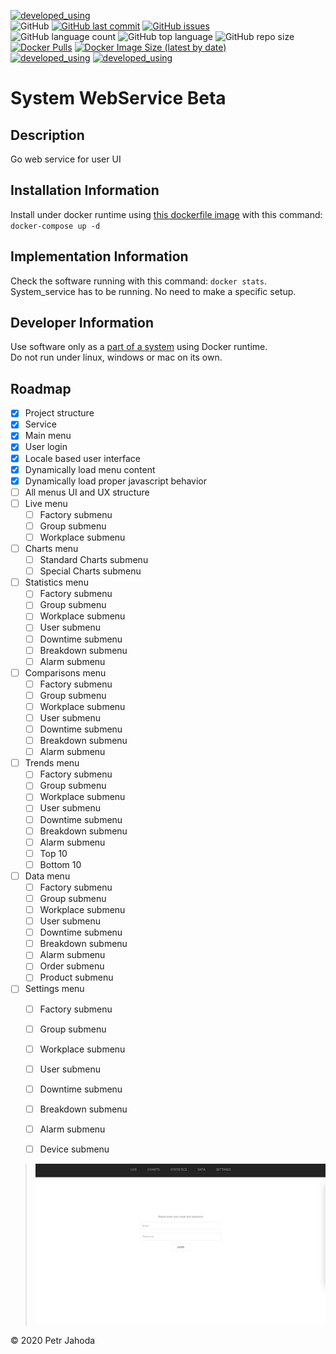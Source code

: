 [![developed_using](https://img.shields.io/badge/developed%20using-Jetbrains%20Goland-lightgrey)](https://www.jetbrains.com/go/)
<br/>
![GitHub](https://img.shields.io/github/license/petrjahoda/system_webservice_beta) 
[![GitHub last commit](https://img.shields.io/github/last-commit/petrjahoda/system_webservice_beta)](https://github.com/petrjahoda/system_webservice_beta/commits/master)
[![GitHub issues](https://img.shields.io/github/issues/petrjahoda/system_webservice_beta)](https://github.com/petrjahoda/system_webservice_beta/issues)
<br/>
![GitHub language count](https://img.shields.io/github/languages/count/petrjahoda/system_webservice_beta)
![GitHub top language](https://img.shields.io/github/languages/top/petrjahoda/system_webservice_beta)
![GitHub repo size](https://img.shields.io/github/repo-size/petrjahoda/system_webservice_beta)
<br/>
[![Docker Pulls](https://img.shields.io/docker/pulls/petrjahoda/system_webservice_beta)](https://hub.docker.com/r/petrjahoda/system_webservice_beta)
[![Docker Image Size (latest by date)](https://img.shields.io/docker/image-size/petrjahoda/system_webservice_beta?sort=date)](https://hub.docker.com/r/petrjahoda/system_webservice_beta/tags)
<br/>
[![developed_using](https://img.shields.io/badge/database-PostgreSQL-red)](https://www.postgresql.org) [![developed_using](https://img.shields.io/badge/runtime-Docker-red)](https://www.docker.com)

# System WebService Beta

## Description
Go web service for user UI

## Installation Information
Install under docker runtime using [this dockerfile image](https://github.com/petrjahoda/system/tree/master/latest) with this command: ```docker-compose up -d```

## Implementation Information
Check the software running with this command: ```docker stats```. <br/>
System_service has to be running. No need to make a specific setup.

## Developer Information
Use software only as a [part of a system](https://github.com/petrjahoda/system) using Docker runtime.<br/>
 Do not run under linux, windows or mac on its own.
 
 ## Roadmap
 - [x] Project structure
 - [x] Service
 - [x] Main menu
 - [x] User login
 - [x] Locale based user interface
 - [x] Dynamically load menu content
 - [x] Dynamically load proper javascript behavior
 - [ ] All menus UI and UX structure
 - [ ] Live menu
    - [ ] Factory submenu
    - [ ] Group submenu
    - [ ] Workplace submenu
 - [ ] Charts menu
    - [ ] Standard Charts submenu
    - [ ] Special Charts submenu
 - [ ] Statistics menu
    - [ ] Factory submenu
    - [ ] Group submenu
    - [ ] Workplace submenu
    - [ ] User submenu
    - [ ] Downtime submenu
    - [ ] Breakdown submenu
    - [ ] Alarm submenu
 - [ ] Comparisons menu
     - [ ] Factory submenu
     - [ ] Group submenu
     - [ ] Workplace submenu
     - [ ] User submenu
     - [ ] Downtime submenu
     - [ ] Breakdown submenu
     - [ ] Alarm submenu
 - [ ] Trends menu
     - [ ] Factory submenu
     - [ ] Group submenu
     - [ ] Workplace submenu
     - [ ] User submenu
     - [ ] Downtime submenu
     - [ ] Breakdown submenu
     - [ ] Alarm submenu
     - [ ] Top 10
     - [ ] Bottom 10
 - [ ] Data menu
     - [ ] Factory submenu
     - [ ] Group submenu
     - [ ] Workplace submenu
     - [ ] User submenu
     - [ ] Downtime submenu
     - [ ] Breakdown submenu
     - [ ] Alarm submenu
     - [ ] Order submenu
     - [ ] Product submenu
 - [ ] Settings menu
     - [ ] Factory submenu
     - [ ] Group submenu
     - [ ] Workplace submenu
     - [ ] User submenu
     - [ ] Downtime submenu
     - [ ] Breakdown submenu
     - [ ] Alarm submenu      
     - [ ] Device submenu      

 
>![actual screenshot](screenshots/actual.png)

© 2020 Petr Jahoda